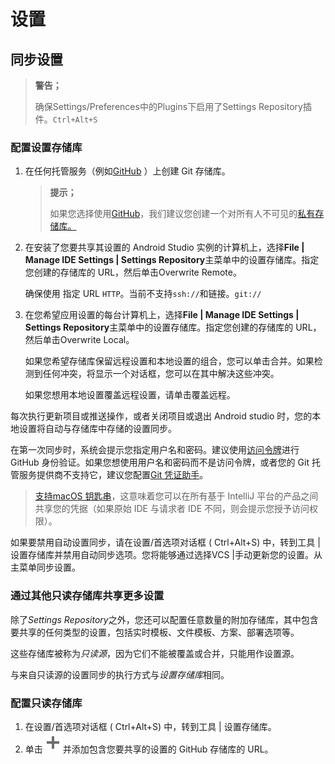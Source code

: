 # 设置

## 同步设置

> **警告；**
>
> 确保Settings/Preferences中的Plugins下启用了Settings Repository插件。`Ctrl+Alt+S`

### 配置设置存储库﻿

1. 在任何托管服务（例如[GitHub](https://github.com/) ）上创建 Git 存储库。

   > **提示；**
   >
   > 如果您选择使用[GitHub](https://github.com/)，我们建议您创建一个对所有人不可见的[私有存储库。](https://help.github.com/en/articles/about-repositories)

2. 在安装了您要共享其设置的 Android Studio 实例的计算机上，选择**File | Manage IDE Settings | Settings Repository**主菜单中的设置存储库。指定您创建的存储库的 URL，然后单击Overwrite Remote。

   确保使用 指定 URL `HTTP`。当前不支持`ssh://`和链接。`git://`

3. 在您希望应用设置的每台计算机上，选择**File | Manage IDE Settings | Settings Repository**主菜单中的设置存储库。指定您创建的存储库的 URL，然后单击Overwrite Local。

   如果您希望存储库保留远程设置和本地设置的组合，您可以单击合并。如果检测到任何冲突，将显示一个对话框，您可以在其中解决这些冲突。

   如果您想用本地设置覆盖远程设置，请单击覆盖远程。

每次执行更新项目或推送操作，或者关闭项目或退出 Android studio 时，您的本地设置将自动与存储库中存储的设置同步。

在第一次同步时，系统会提示您指定用户名和密码。建议使用[访问令牌](https://help.github.com/articles/creating-an-access-token-for-command-line-use/)进行 GitHub 身份验证。如果您想使用用户名和密码而不是访问令牌，或者您的 Git 托管服务提供商不支持它，建议您配置[Git 凭证助手](https://help.github.com/articles/caching-your-github-password-in-git/)。

> [支持macOS 钥匙串](https://support.apple.com/kb/PH20093)，这意味着您可以在所有基于 IntelliJ 平台的产品之间共享您的凭据（如果原始 IDE 与请求者 IDE 不同，则会提示您授予访问权限）。

如果要禁用自动设置同步，请在设置/首选项对话框 ( Ctrl+Alt+S) 中，转到工具 | 设置存储库并禁用自动同步选项。您将能够通过选择VCS |手动更新您的设置。从主菜单同步设置。

### 通过其他只读存储库共享更多设置﻿

除了*Settings Repository*之外，您还可以配置任意数量的附加存储库，其中包含要共享的任何类型的设置，包括实时模板、文件模板、方案、部署选项等。

这些存储库被称为*只读源*，因为它们不能被覆盖或合并，只能用作设置源。

与来自只读源的设置同步的执行方式与*设置存储库*相同。

### 配置只读存储库﻿

1. 在设置/首选项对话框 ( Ctrl+Alt+S) 中，转到工具 | 设置存储库。
2. 单击![添加按钮](settings-images/app.general.add.svg+xml)并添加包含您要共享的设置的 GitHub 存储库的 URL。